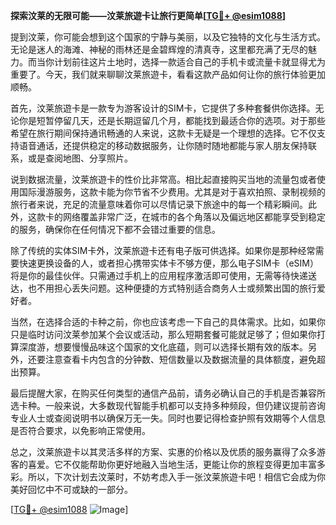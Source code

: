 **探索汶莱的无限可能——汶莱旅遊卡让旅行更简单[[TG💪+ @esim1088](https://t.me/s/esim1088)]**

提到汶莱，你可能会想到这个国家的宁静与美丽，以及它独特的文化与生活方式。无论是迷人的海滩、神秘的雨林还是金碧辉煌的清真寺，这里都充满了无尽的魅力。而当你计划前往这片土地时，选择一款适合自己的手机卡或流量卡就显得尤为重要了。今天，我们就来聊聊汶莱旅遊卡，看看这款产品如何让你的旅行体验更加顺畅。

首先，汶莱旅遊卡是一款专为游客设计的SIM卡，它提供了多种套餐供你选择。无论你是短暂停留几天，还是长期逗留几个月，都能找到最适合你的选项。对于那些希望在旅行期间保持通讯畅通的人来说，这款卡无疑是一个理想的选择。它不仅支持语音通话，还提供稳定的移动数据服务，让你随时随地都能与家人朋友保持联系，或是查阅地图、分享照片。

说到数据流量，汶莱旅遊卡的性价比非常高。相比起直接购买当地的流量包或者使用国际漫游服务，这款卡能为你节省不少费用。尤其是对于喜欢拍照、录制视频的旅行者来说，充足的流量意味着你可以尽情记录下旅途中的每一个精彩瞬间。此外，这款卡的网络覆盖非常广泛，在城市的各个角落以及偏远地区都能享受到稳定的服务，确保你在任何情况下都不会错过重要的信息。

除了传统的实体SIM卡外，汶莱旅遊卡还有电子版可供选择。如果你是那种经常需要快速更换设备的人，或者担心携带实体卡不够方便，那么电子SIM卡（eSIM）将是你的最佳伙伴。只需通过手机上的应用程序激活即可使用，无需等待快递送达，也不用担心丢失问题。这种便捷的方式特别适合商务人士或频繁出国的旅行爱好者。

当然，在选择合适的卡种之前，你也应该考虑一下自己的具体需求。比如，如果你只是临时访问汶莱参加某个会议或活动，那么短期套餐可能就足够了；但如果你打算深度游，想要慢慢品味这个国家的文化底蕴，则可以选择长期有效的版本。另外，还要注意查看卡内包含的分钟数、短信数量以及数据流量的具体额度，避免超出预算。

最后提醒大家，在购买任何类型的通信产品前，请务必确认自己的手机是否兼容所选卡种。一般来说，大多数现代智能手机都可以支持多种频段，但仍建议提前咨询专业人士或查阅说明书以确保万无一失。同时也要记得检查护照有效期等个人信息是否符合要求，以免影响正常使用。

总之，汶莱旅遊卡以其灵活多样的方案、实惠的价格以及优质的服务赢得了众多游客的喜爱。它不仅能帮助你更好地融入当地生活，更能让你的旅程变得更加丰富多彩。所以，下次计划去汶莱时，不妨考虑入手一张汶莱旅遊卡吧！相信它会成为你美好回忆中不可或缺的一部分。

[[TG💪+ @esim1088](https://t.me/s/esim1088) ![Image](https://i.postimg.cc/4NQfJmqS/Snipaste-2025-05-13-00-14-12.png)]